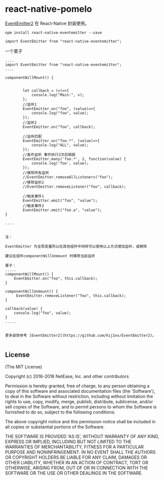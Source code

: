 # react-native-pomelo

[EventEmitter2](https://github.com/hij1nx/EventEmitter2) 在 React-Native 封装使用。 

```
npm install react-native-eventemitter --save
```

```
import EventEmitter from "react-native-eventemitter";
```


一个栗子
```
....
import EventEmitter from "react-native-eventemitter";
....

componentWillMount() {


		let callback = (v)=>{
            console.log("Main:", v);
        };
		//监听1
        EventEmitter.on("foo", (value)=>{
            console.log("foo", value);
        });
		//监听2
        EventEmitter.on("foo", callback);

		//监听匹配
		EventEmitter.on("foo.*", (value)=>{
            console.log("ALL", value);
        });
		//条件监听 事件执行2次后销毁
        EventEmitter.many('foo.*', 2, function(value) {
            console.log('foo', value);
        });
		//移除所有监听
		//EventEmitter.removeAllListeners("foo");
		//移除监听2
		//EventEmitter.removeListener("foo", callback);
		
		//触发事件1
		EventEmitter.emit("foo", "value");
		//触发事件2
		EventEmitter.emit("foo.a", "value");
}

....


注：

EventEmitter 为全局变量所以在其他组件中同样可以使用以上方式增加监听，或移除

建议在组件componentWillUnmount 时移除当前监听

栗子：
.....
componentWillMount() {
	EventEmitter.on("foo", this.callback);
}

componentWillUnmount() {
     EventEmitter.removeListener("foo", this.callback);
}

callback(value) {
 	console.log("foo", value);
}
.....


更多姿势参考 [EventEmitter2](https://github.com/hij1nx/EventEmitter2)。 


```

## License

(The MIT License)

Copyright (c) 2016-2018 NetEase, Inc. and other contributors

Permission is hereby granted, free of charge, to any person obtaining
a copy of this software and associated documentation files (the
'Software'), to deal in the Software without restriction, including
without limitation the rights to use, copy, modify, merge, publish,
distribute, sublicense, and/or sell copies of the Software, and to
permit persons to whom the Software is furnished to do so, subject to
the following conditions:

The above copyright notice and this permission notice shall be
included in all copies or substantial portions of the Software.

THE SOFTWARE IS PROVIDED 'AS IS', WITHOUT WARRANTY OF ANY KIND,
EXPRESS OR IMPLIED, INCLUDING BUT NOT LIMITED TO THE WARRANTIES OF
MERCHANTABILITY, FITNESS FOR A PARTICULAR PURPOSE AND NONINFRINGEMENT.
IN NO EVENT SHALL THE AUTHORS OR COPYRIGHT HOLDERS BE LIABLE FOR ANY
CLAIM, DAMAGES OR OTHER LIABILITY, WHETHER IN AN ACTION OF CONTRACT,
TORT OR OTHERWISE, ARISING FROM, OUT OF OR IN CONNECTION WITH THE
SOFTWARE OR THE USE OR OTHER DEALINGS IN THE SOFTWARE.
